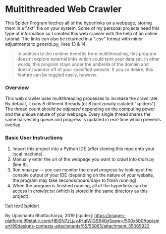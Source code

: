 # Multithreaded Web Crawler
This Spider Program fetches all of the hyperlinks on a webpage, storing them in a ".txt" file on your system. Some of my personal projects need this type of information so I created this web crawler with the help of an online tutorial. The links can also be returned in a ".csv" format with minor adjustments to *general*.py, lines 13 & 14. 

> In addition to the runtime benefits from multithreading, this program doesn't explore external links which could taint your data set. In other words, this program stays under the umbrella of the domain and doesn't wander off of your specified website. If you so desire, this feature can be toggled easily, however.   

### Overview
This web crawler uses multithreading processes to increase the crawl rate. By default, it runs 8 different threads (or 8 horitzonally isolated "spiders"). The thread count *should be adjusted* depending on the computing power and the unique nature of your webpage. Every single thread shares the same harvesting queue and progress is updated in real-time which prevents overlap.
    
### Basic User Instructions
 1. Import this project into a Python IDE (after cloning this repo onto your local machine).
 2. Manually enter the url of the webpage you want to crawl into *main*.py (line 8).
 3. Run *main*.py –– you can monitor the crawl progress by looking at the console output of your IDE (depending on the nature of your website, the program may take seconds/hours/days to finish running).
 4. When the program is finished running, all of the hyperlinks can be access in *crawler.txt* (which is stored in the same directory as this project).


 ![alt text][spider]
 
 By Uposhanto Bhattacharya, 2019
[spider]: https://images-platform.99static.com/HBjSN7zLjJvJHqiWlGS940ySqew=/500x500/top/smart/99designs-contests-attachments/55/55065/attachment_55065923
